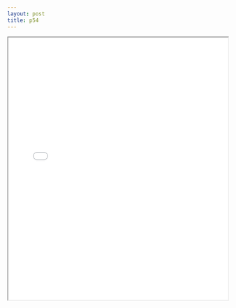```yaml
---
layout: post
title: p54
---
```


<div class="pdf-container">
<iframe src="/ea/assets/pdfs/hock/p54.pdf" height="600" width="100%" allowFullScreen="true"></iframe>
</div>

